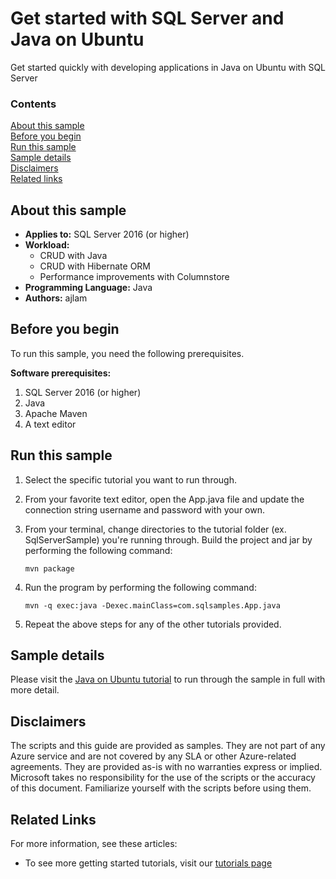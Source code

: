# Get started with SQL Server and Java on Ubuntu

Get started quickly with developing applications in Java on Ubuntu with SQL Server


### Contents

[About this sample](#about-this-sample)<br/>
[Before you begin](#before-you-begin)<br/>
[Run this sample](#run-this-sample)<br/>
[Sample details](#sample-details)<br/>
[Disclaimers](#disclaimers)<br/>
[Related links](#related-links)<br/>


<a name=about-this-sample></a>

## About this sample

- **Applies to:** SQL Server 2016 (or higher)
- **Workload:**
    - CRUD with Java
    - CRUD with Hibernate ORM
    - Performance improvements with Columnstore
- **Programming Language:** Java
- **Authors:** ajlam

<a name=before-you-begin></a>

## Before you begin

To run this sample, you need the following prerequisites.

**Software prerequisites:**

1. SQL Server 2016 (or higher)
2. Java
3. Apache Maven
4. A text editor

## Run this sample

1. Select the specific tutorial you want to run through.

2. From your favorite text editor, open the App.java file and update the connection string username and password with your own.

3. From your terminal, change directories to the tutorial folder (ex. SqlServerSample) you're running through. Build the project and jar by performing the following command:

    ```
    mvn package
    ```

4. Run the program by performing the following command:

    ```
    mvn -q exec:java -Dexec.mainClass=com.sqlsamples.App.java
    ```

5. Repeat the above steps for any of the other tutorials provided.

<a name=sample-details></a>

## Sample details

Please visit the [Java on Ubuntu tutorial](https://www.microsoft.com/en-us/sql-server/developer-get-started/java-ubuntu) to run through the sample in full with more detail.

<a name=disclaimers></a>

## Disclaimers
The scripts and this guide are provided as samples. They are not part of any Azure service and are not covered by any SLA or other Azure-related agreements. They are provided as-is with no warranties express or implied. Microsoft takes no responsibility for the use of the scripts or the accuracy of this document. Familiarize yourself with the scripts before using them.

<a name=related-links></a>

## Related Links

For more information, see these articles:
* To see more getting started tutorials, visit our [tutorials page](https://www.microsoft.com/en-us/sql-server/developer-get-started/)